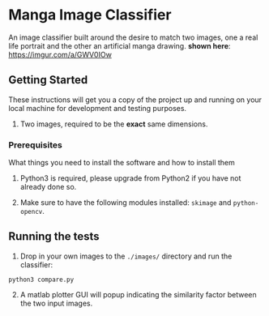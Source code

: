 # Manga Image Classifier

An image classifier built around the desire to match two images, one a real life portrait and the other an artificial manga drawing. **shown here**: https://imgur.com/a/GWV0IOw

## Getting Started

These instructions will get you a copy of the project up and running on your local machine for development and testing purposes.

1. Two images, required to be the **exact** same dimensions.

### Prerequisites

What things you need to install the software and how to install them

1. Python3 is required, please upgrade from Python2 if you have not already done so.


1. Make sure to have the following modules installed: `skimage` and `python-opencv`.

## Running the tests

1. Drop in your own images to the `./images/` directory and run the classifier:
```
python3 compare.py
```

2. A matlab plotter GUI will popup indicating the similarity factor between the two input images.